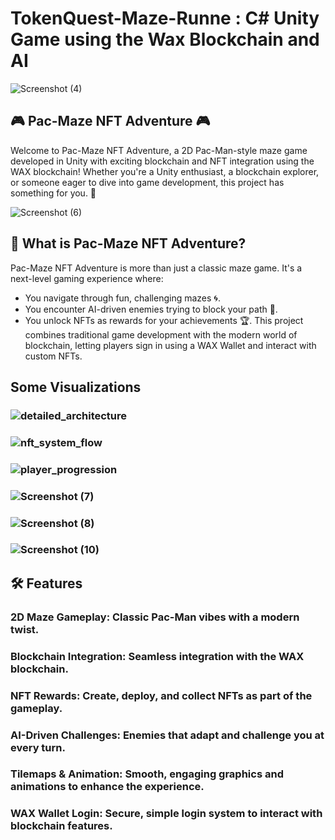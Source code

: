 # TokenQuest-Maze-Runne : C# Unity Game using the Wax Blockchain and AI

![Screenshot (4)](https://github.com/user-attachments/assets/7a755878-0173-474c-9863-308c2af0a8e4)

## 🎮 Pac-Maze NFT Adventure 🎮
Welcome to Pac-Maze NFT Adventure, a 2D Pac-Man-style maze game developed in Unity with exciting blockchain and NFT integration using the WAX blockchain! Whether you're a Unity enthusiast, a blockchain explorer, or someone eager to dive into game development, this project has something for you. 🚀

![Screenshot (6)](https://github.com/user-attachments/assets/b3808e5a-92ea-4afc-befe-5128384441e0)

## 🌟 What is Pac-Maze NFT Adventure?
Pac-Maze NFT Adventure is more than just a classic maze game. It's a next-level gaming experience where:

- You navigate through fun, challenging mazes 🌀.
- You encounter AI-driven enemies trying to block your path 🤖.
- You unlock NFTs as rewards for your achievements 🏆.
This project combines traditional game development with the modern world of blockchain, letting players sign in using a WAX Wallet and interact with custom NFTs.

## Some Visualizations
### ![detailed_architecture](https://github.com/user-attachments/assets/78ca9d26-ad62-47b0-9cc2-c628079fb8a6)

### ![nft_system_flow](https://github.com/user-attachments/assets/d0eaa943-25de-4b00-b409-9d92adf50392)


### ![player_progression](https://github.com/user-attachments/assets/a6eae766-00aa-4317-9a51-e4f68506cad5)

### ![Screenshot (7)](https://github.com/user-attachments/assets/df3d05c4-d674-432e-8da2-02ce8bfa957c)


### ![Screenshot (8)](https://github.com/user-attachments/assets/aa60165a-c1a9-400e-bdfe-cf4ae281035c)

### ![Screenshot (10)](https://github.com/user-attachments/assets/28383448-cf52-4f90-ad41-8c1707b0fb9c)



## 🛠️ Features
### 2D Maze Gameplay: Classic Pac-Man vibes with a modern twist.
### Blockchain Integration: Seamless integration with the WAX blockchain.
### NFT Rewards: Create, deploy, and collect NFTs as part of the gameplay.
### AI-Driven Challenges: Enemies that adapt and challenge you at every turn.
### Tilemaps & Animation: Smooth, engaging graphics and animations to enhance the experience.
### WAX Wallet Login: Secure, simple login system to interact with blockchain features.
